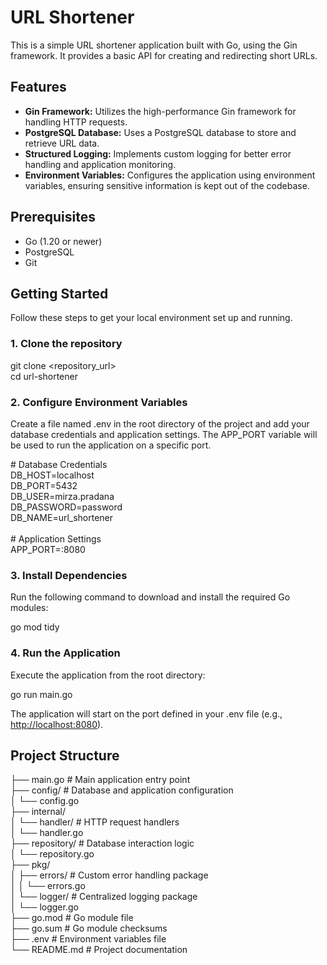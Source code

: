 # URL Shortener

This is a simple URL shortener application built with Go, using the Gin framework. It provides a basic API for creating and redirecting short URLs.

## Features

- **Gin Framework:** Utilizes the high-performance Gin framework for handling HTTP requests.
- **PostgreSQL Database:** Uses a PostgreSQL database to store and retrieve URL data.
- **Structured Logging:** Implements custom logging for better error handling and application monitoring.
- **Environment Variables:** Configures the application using environment variables, ensuring sensitive information is kept out of the codebase.

## Prerequisites

- Go (1.20 or newer)
- PostgreSQL
- Git

## Getting Started

Follow these steps to get your local environment set up and running.

### 1\. Clone the repository

git clone &lt;repository_url&gt;  
cd url-shortener  

### 2\. Configure Environment Variables

Create a file named .env in the root directory of the project and add your database credentials and application settings. The APP_PORT variable will be used to run the application on a specific port.

\# Database Credentials  
DB_HOST=localhost  
DB_PORT=5432  
DB_USER=mirza.pradana  
DB_PASSWORD=password  
DB_NAME=url_shortener  
<br/>\# Application Settings  
APP_PORT=:8080  

### 3\. Install Dependencies

Run the following command to download and install the required Go modules:

go mod tidy  

### 4\. Run the Application

Execute the application from the root directory:

go run main.go  

The application will start on the port defined in your .env file (e.g., <http://localhost:8080>).

## Project Structure

├── main.go # Main application entry point  
├── config/ # Database and application configuration  
│ └── config.go  
├── internal/  
│ └── handler/ # HTTP request handlers  
│ └── handler.go  
├── repository/ # Database interaction logic  
│ └── repository.go  
├── pkg/  
│ ├── errors/ # Custom error handling package  
│ │ └── errors.go  
│ └── logger/ # Centralized logging package  
│ └── logger.go  
├── go.mod # Go module file  
├── go.sum # Go module checksums  
├── .env # Environment variables file  
└── README.md # Project documentation